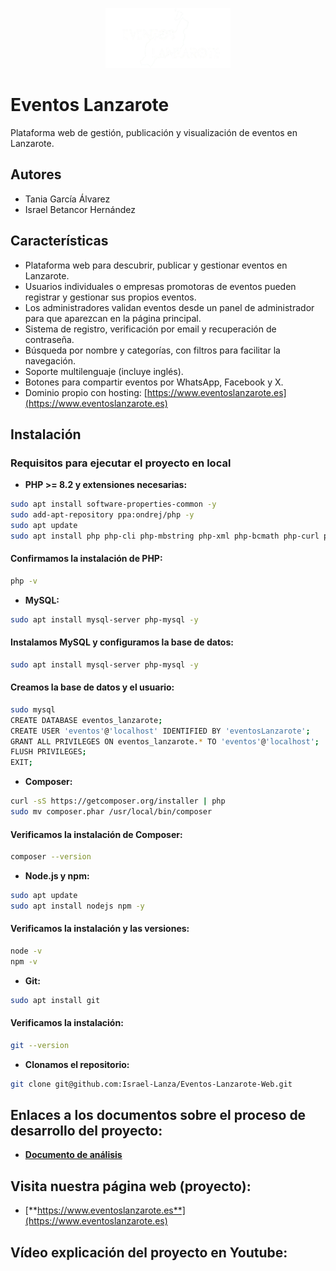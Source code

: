 <p align="center">
  <img src="eventos-frontend/src/assets/logoReadme.png" alt="Eventos Lanzarote" width="200"/>
</p>

# Eventos Lanzarote

Plataforma web de gestión, publicación y visualización de eventos en Lanzarote.



## Autores

- Tania García Álvarez  
- Israel Betancor Hernández



## Características

- Plataforma web para descubrir, publicar y gestionar eventos en Lanzarote.
- Usuarios individuales o empresas promotoras de eventos pueden registrar y gestionar sus propios eventos.
- Los administradores validan eventos desde un panel de administrador para que aparezcan en la página principal.
- Sistema de registro, verificación por email y recuperación de contraseña.
- Búsqueda por nombre y categorías, con filtros para facilitar la navegación.
- Soporte multilenguaje (incluye inglés).
- Botones para compartir eventos por WhatsApp, Facebook y X.
- Dominio propio con hosting: [https://www.eventoslanzarote.es](https://www.eventoslanzarote.es)



## Instalación

### Requisitos para ejecutar el proyecto en local

- **PHP >= 8.2 y extensiones necesarias:**

```bash
sudo apt install software-properties-common -y
sudo add-apt-repository ppa:ondrej/php -y
sudo apt update
sudo apt install php php-cli php-mbstring php-xml php-bcmath php-curl php-zip unzip curl -y
```

#### Confirmamos la instalación de PHP:
```bash
php -v
```

- **MySQL:**
```bash
sudo apt install mysql-server php-mysql -y
```
#### Instalamos MySQL y configuramos la base de datos:
```bash
sudo apt install mysql-server php-mysql -y
```
#### Creamos la base de datos y el usuario:
```bash
sudo mysql
CREATE DATABASE eventos_lanzarote;
CREATE USER 'eventos'@'localhost' IDENTIFIED BY 'eventosLanzarote';
GRANT ALL PRIVILEGES ON eventos_lanzarote.* TO 'eventos'@'localhost';
FLUSH PRIVILEGES;
EXIT;
```

- **Composer:**
```bash
curl -sS https://getcomposer.org/installer | php
sudo mv composer.phar /usr/local/bin/composer
```
#### Verificamos la instalación de Composer:
```bash
composer --version
```


- **Node.js y npm:**
```bash
sudo apt update
sudo apt install nodejs npm -y
```
#### Verificamos la instalación y las versiones:
```bash
node -v
npm -v
```


- **Git:**
```bash
sudo apt install git
```
#### Verificamos la instalación:
```bash
git --version
```

- **Clonamos el repositorio:**
```bash
git clone git@github.com:Israel-Lanza/Eventos-Lanzarote-Web.git
```














## Enlaces a los documentos sobre el proceso de desarrollo del proyecto:
- [**Documento de análisis**](ruta)




## Visita nuestra página web (proyecto):
- [**https://www.eventoslanzarote.es**](https://www.eventoslanzarote.es)

## Vídeo explicación del proyecto en Youtube:
